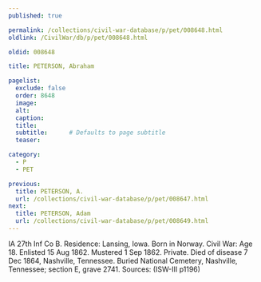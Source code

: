 ```yaml
---
published: true

permalink: /collections/civil-war-database/p/pet/008648.html
oldlink: /CivilWar/db/p/pet/008648.html

oldid: 008648

title: PETERSON, Abraham

pagelist:
  exclude: false
  order: 8648
  image: 
  alt:
  caption:
  title:
  subtitle:      # Defaults to page subtitle
  teaser:

category: 
  - P 
  - PET

previous:
  title: PETERSON, A.
  url: /collections/civil-war-database/p/pet/008647.html  
next:
  title: PETERSON, Adam
  url: /collections/civil-war-database/p/pet/008649.html   
---
```

IA 27th Inf Co B. Residence: Lansing, Iowa. Born in Norway. Civil War: Age 18. Enlisted 15 Aug 1862. Mustered 1 Sep 1862. Private. Died of disease 7 Dec 1864, Nashville, Tennessee. Buried National Cemetery, Nashville, Tennessee; section E, grave 2741. Sources: (ISW-III p1196)